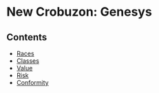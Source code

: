 # New Crobuzon: Genesys
## Contents

<!-- toc -->

- [Races](#races)
- [Classes](#classes)
- [Value](#value)
- [Risk](#risk)
- [Conformity](#conformity)

<!-- tocstop -->
